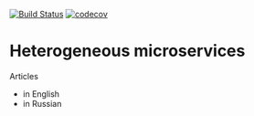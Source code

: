 [![Build Status](https://travis-ci.com/rkudryashov/heterogeneous-microservices.svg?branch=master)](https://travis-ci.com/rkudryashov/heterogeneous-microservices)
[![codecov](https://codecov.io/gh/rkudryashov/heterogeneous-microservices/branch/master/graph/badge.svg)](https://codecov.io/gh/rkudryashov/heterogeneous-microservices)

# Heterogeneous microservices

Articles
- in English
- in Russian
